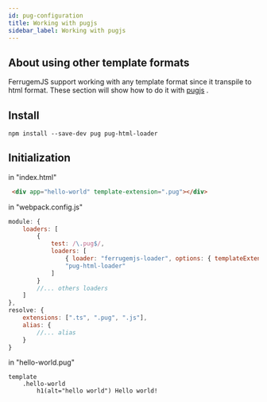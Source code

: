 ```yaml
---
id: pug-configuration
title: Working with pugjs
sidebar_label: Working with pugjs
---
```


## About using other template formats

FerrugemJS support working with any template format since it transpile to html format.
These section will show how to do it with [pugjs](https://pugjs.org/api/getting-started.html) .

## Install
``` npm
npm install --save-dev pug pug-html-loader
```

## Initialization
in "index.html"
``` html
 <div app="hello-world" template-extension=".pug"></div>
```
in "webpack.config.js"
``` javascript
module: {
	loaders: [
		{
			test: /\.pug$/,
			loaders: [
				{ loader: "ferrugemjs-loader", options: { templateExtension: ".pug" }},
				"pug-html-loader"
			]
		}
		//... others loaders
	]
},
resolve: {
 	extensions: [".ts", ".pug", ".js"],
	alias: {
		//... alias
	}
}
```
in "hello-world.pug"

``` jade
template
	.hello-world
		h1(alt="hello world") Hello world!
```



